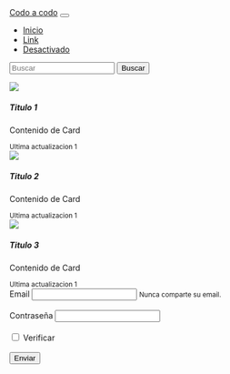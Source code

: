

<!doctype html>
<html lang="en">

<head>
    <meta charset="utf-8">
    <meta name="viewport" content="width=device-width, initial-scale=1, shrink-to-fit=no">
    <link href="https://cdn.jsdelivr.net/npm/bootstrap@5.0.1/dist/css/bootstrap.min.css" rel="stylesheet"
        integrity="sha384-+0n0xVW2eSR5OomGNYDnhzAbDsOXxcvSN1TPprVMTNDbiYZCxYbOOl7+AMvyTG2x" crossorigin="anonymous">
    <title>Actividad práctica obligatoria</title>
</head>

<body>
    <!-- BARRA DE NAVEGACION -->
    <nav class="navbar navbar-expand-lg navbar-light bg-light pe-4 ps-4">
        <!-- LOGO PRINCIPAL -->
        <a class="navbar-brand" href="#">Codo a codo</a>
        <button class="navbar-toggler" type="button">
            <span class="navbar-toggler-icon"></span>
        </button>
        <!-- BARRA Y BOTON DE BUSQUEDA -->
        <div class="collapse navbar-collapse">
            <ul class="navbar-nav me-auto">
                <li class="nav-item active">
                    <a class="nav-link" href="#">Inicio</a>
                </li>
                <li class="nav-item">
                    <a class="nav-link" href="#">Link</a>
                </li>
                <li class="nav-item">
                    <a class="nav-link disabled" href="#" tabindex="-1">Desactivado</a>
                </li>
            </ul>
            <form class="d-flex">
                <input class="form-control me-2" type="search" placeholder="Buscar">
                <button class="btn btn-outline-success" type="submit">Buscar</button>
            </form>
        </div>
    </nav>
    <!-- TARJETAS -->
    <div class="container-fluid">
        <div class="row pe-1 ps-1">
            <!-- CARD 1 (HTML) -->
            <div class="card" style="width:33%">
                <img src="https://disenowebakus.net/imagenes/articulos/html5.jpg" class="card-img-top h-100">
                <div class="card-body">
                    <h5 class="card-title">Titulo 1</h5>
                    <p class="card-text">Contenido de Card</p>
                    <footer class="footer">
                        <small class="form-text text-muted">Ultima actualizacion 1</small>
                    </footer>
                </div>
            </div>
            <!-- CARD 2 (CSS) -->
            <div class="card" style="width:33%">
                <img src="https://armyyazilim.com/wp-content/uploads/2019/10/css.png" class="card-img-top h-100">
                <div class="card-body">
                    <h5 class="card-title">Titulo 2</h5>
                    <p class="card-text">Contenido de Card</p>
                    <footer class="footer">
                        <small class="form-text text-muted">Ultima actualizacion 1</small>
                    </footer>
                </div>
            </div>
            <!-- CARD 3 (BOOTSTRAP) -->
            <div class="card" style="width:33%">
                <img src="https://serv3.raiolanetworks.es/blog/wp-content/uploads/bootstrap-social-share.png"
                    class="card-img-top h-100">
                <div class="card-body">
                    <h5 class="card-title">Titulo 3</h5>
                    <p class="card-text">Contenido de Card</p>
                    <footer class="footer">
                        <small class="form-text text-muted">Ultima actualizacion 1</small>
                    </footer>
                </div>
            </div>
        </div>
    </div>
    <!-- FORMULARIO -->
    <form>
        <div class="form-group pe-1 ps-1">
            <label class="mb-2">Email</label>
            <input type="email" class="form-control">
            <small class="form-text text-muted">Nunca comparte su email.</small>
        </div>
        <br>
        <div class="form-group pe-1 ps-1">
            <label class="mb-2">Contraseña</label>
            <input type="password" class="form-control">
        </div>
        <br>
        <div class="form-group form-check ms-1 mb-1">
            <input type="checkbox" class="form-check-input">
            <label class="form-check-label">Verificar</label>
        </div>
        <br>
        <button class="btn btn-primary ms-1 mb-1" type="submit">Enviar</button>
    </form>
    <script src="https://cdn.jsdelivr.net/npm/bootstrap@5.0.1/dist/js/bootstrap.bundle.min.js"
        integrity="sha384-gtEjrD/SeCtmISkJkNUaaKMoLD0//ElJ19smozuHV6z3Iehds+3Ulb9Bn9Plx0x4"
        crossorigin="anonymous"></script>
</body>

</html>
